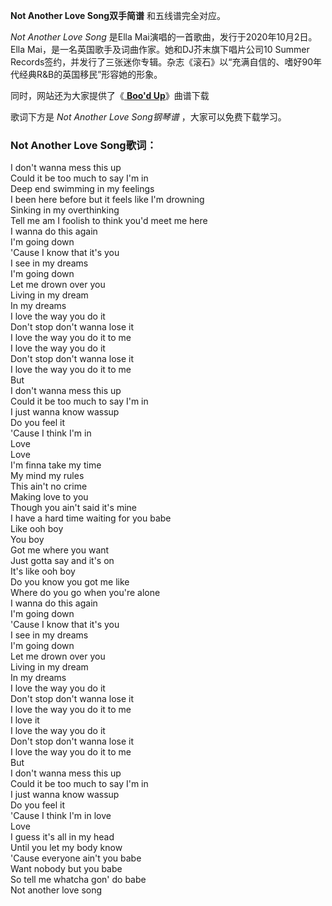 

**Not Another Love Song双手简谱** 和五线谱完全对应。

_Not Another Love Song_ 是Ella Mai演唱的一首歌曲，发行于2020年10月2日。Ella
Mai，是一名英国歌手及词曲作家。她和DJ芥末旗下唱片公司10 Summer
Records签约，并发行了三张迷你专辑。杂志《滚石》以“充满自信的、嗜好90年代经典R&B的英国移民”形容她的形象。

同时，网站还为大家提供了《[ **Boo'd Up**](Music-9405-Bood-Up-Ella-Mai.html "Boo'd Up")》曲谱下载

歌词下方是 _Not Another Love Song钢琴谱_ ，大家可以免费下载学习。

### Not Another Love Song歌词：

I don't wanna mess this up  
Could it be too much to say I'm in  
Deep end swimming in my feelings  
I been here before but it feels like I'm drowning  
Sinking in my overthinking  
Tell me am I foolish to think you'd meet me here  
I wanna do this again  
I'm going down  
'Cause I know that it's you  
I see in my dreams  
I'm going down  
Let me drown over you  
Living in my dream  
In my dreams  
I love the way you do it  
Don't stop don't wanna lose it  
I love the way you do it to me  
I love the way you do it  
Don't stop don't wanna lose it  
I love the way you do it to me  
But  
I don't wanna mess this up  
Could it be too much to say I'm in  
I just wanna know wassup  
Do you feel it  
'Cause I think I'm in  
Love  
Love  
I'm finna take my time  
My mind my rules  
This ain't no crime  
Making love to you  
Though you ain't said it's mine  
I have a hard time waiting for you babe  
Like ooh boy  
You boy  
Got me where you want  
Just gotta say and it's on  
It's like ooh boy  
Do you know you got me like  
Where do you go when you're alone  
I wanna do this again  
I'm going down  
'Cause I know that it's you  
I see in my dreams  
I'm going down  
Let me drown over you  
Living in my dream  
In my dreams  
I love the way you do it  
Don't stop don't wanna lose it  
I love the way you do it to me  
I love it  
I love the way you do it  
Don't stop don't wanna lose it  
I love the way you do it to me  
But  
I don't wanna mess this up  
Could it be too much to say I'm in  
I just wanna know wassup  
Do you feel it  
'Cause I think I'm in love  
Love  
I guess it's all in my head  
Until you let my body know  
'Cause everyone ain't you babe  
Want nobody but you babe  
So tell me whatcha gon' do babe  
Not another love song

